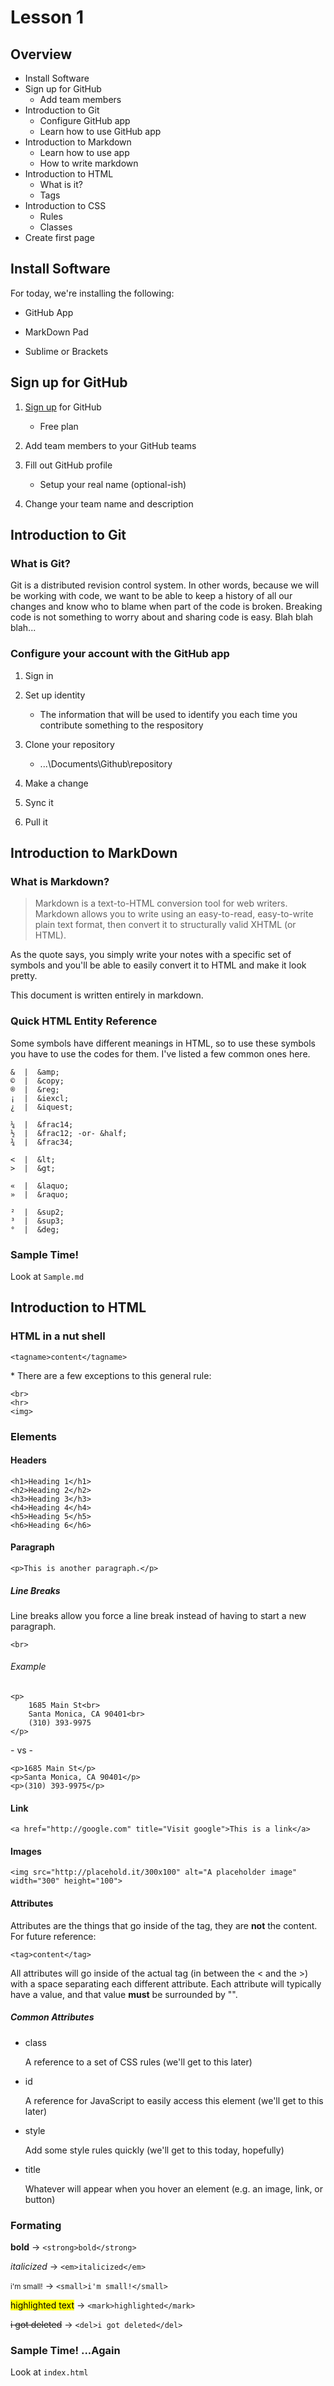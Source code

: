 Lesson 1
========

Overview
--------

- Install Software
- Sign up for GitHub
    - Add team members
- Introduction to Git
    - Configure GitHub app
    - Learn how to use GitHub app
- Introduction to Markdown
    - Learn how to use app
    - How to write markdown
- Introduction to HTML
    - What is it?
    - Tags
- Introduction to CSS
    - Rules
    - Classes
- Create first page

Install Software
----------------

For today, we're installing the following:

- GitHub App

- MarkDown Pad

- Sublime or Brackets

Sign up for GitHub
------------------

1. [Sign up](https://github.com/join) for GitHub

    - Free plan

2. Add team members to your GitHub teams

3. Fill out GitHub profile

    - Setup your real name (optional-ish)

4. Change your team name and description

Introduction to Git
-------------------

### What is Git?

Git is a distributed revision control system. In other words, because we will be working with code, we want to be able to keep a history of all our changes and know who to blame when part of the code is broken. Breaking code is not something to worry about and sharing code is easy. Blah blah blah...

### Configure your account with the GitHub app

1. Sign in

2. Set up identity

    - The information that will be used to identify you each time you contribute something to the respository

3. Clone your repository

    - ...\Documents\Github\repository
    
4. Make a change

5. Sync it

6. Pull it

Introduction to MarkDown
------------------------

### What is Markdown?

> Markdown is a text-to-HTML conversion tool for web writers. Markdown allows you to write using an easy-to-read, easy-to-write plain text format, then convert it to structurally valid XHTML (or HTML).

As the quote says, you simply write your notes with a specific set of symbols and you'll be able to easily convert it to HTML and make it look pretty.

This document is written entirely in markdown.

### Quick HTML Entity Reference

Some symbols have different meanings in HTML, so to use these symbols you have to use the codes for them. I've listed a few common ones here.

    &  |  &amp;
    ©  |  &copy;
    ®  |  &reg;
    ¡  |  &iexcl;
    ¿  |  &iquest;

    ¼  |  &frac14;
    ½  |  &frac12; -or- &half;
    ¾  |  &frac34;

    <  |  &lt;
    >  |  &gt;

    «  |  &laquo;
    »  |  &raquo;

    ²  |  &sup2;
    ³  |  &sup3;
    °  |  &deg;

### Sample Time!

Look at `Sample.md`

Introduction to HTML
--------------------

### HTML in a nut shell

    <tagname>content</tagname>

\* There are a few exceptions to this general rule:

    <br>
    <hr>
    <img>

### Elements

#### Headers

    <h1>Heading 1</h1>
    <h2>Heading 2</h2>
    <h3>Heading 3</h3>
    <h4>Heading 4</h4>
    <h5>Heading 5</h5>
    <h6>Heading 6</h6>

#### Paragraph

    <p>This is another paragraph.</p>

##### Line Breaks

Line breaks allow you force a line break instead of having to start a new paragraph.

    <br>

###### Example

    <p>
        1685 Main St<br>
        Santa Monica, CA 90401<br>
        (310) 393-9975
    </p>

\- vs \-

    <p>1685 Main St</p>
    <p>Santa Monica, CA 90401</p>
    <p>(310) 393-9975</p>

#### Link

    <a href="http://google.com" title="Visit google">This is a link</a>

#### Images

    <img src="http://placehold.it/300x100" alt="A placeholder image" width="300" height="100">

#### Attributes

Attributes are the things that go inside of the tag, they are __not__ the content. For future reference:

    <tag>content</tag>

All attributes will go inside of the actual tag (in between the < and the >) with a space separating each different attribute. Each attribute will typically have a value, and that value __must__ be surrounded by "".

##### Common Attributes

- class

    A reference to a set of CSS rules (we'll get to this later)
    
- id

    A reference for JavaScript to easily access this element (we'll get to this later)

- style

    Add some style rules quickly (we'll get to this today, hopefully)

- title

    Whatever will appear when you hover an element (e.g. an image, link, or button)

### Formating

__bold__ -> `<strong>bold</strong>`

_italicized_ -> `<em>italicized</em>`

<small>i'm small!</small> -> `<small>i'm small!</small>`

<mark>highlighted text</mark> -> `<mark>highlighted</mark>`

<del>i got deleted</del> -> `<del>i got deleted</del>`

### Sample Time! ...Again

Look at `index.html`
